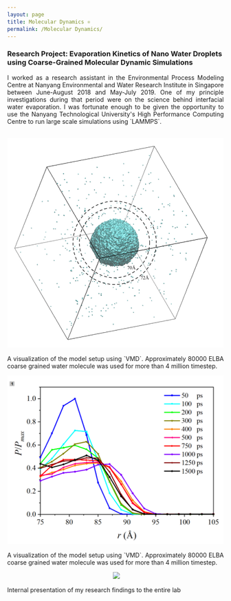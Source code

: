 ```yaml
---
layout: page
title: Molecular Dynamics ⚛️
permalink: /Molecular Dynamics/
---
```

### Research Project: Evaporation Kinetics of Nano Water Droplets using Coarse-Grained Molecular Dynamic Simulations

<div align="justify"> I worked as a research assistant in the Environmental Process Modeling Centre at Nanyang Environmental and Water Research Institute in Singapore between June-August 2018 and May-July 2019. One of my principle investigations during that period were on the science behind interfacial water evaporation. I was fortunate enough to be given the opportunity to use the Nanyang Technological University's High Performance Computing Centre to run large scale simulations using `LAMMPS`.</div>

<br />

<p align="center">
  <img width="auto" height="auto" src="/assets/photo420.jpg">
</p>

<div align="justify">A visualization of the model setup using `VMD`. Approximately 80000 ELBA coarse grained water molecule was used for more than 4 million timestep.</div>


<p align="center">
  <img width="auto" height="auto" src="/assets/photo106.png">
</p>

<div align="justify">A visualization of the model setup using `VMD`. Approximately 80000 ELBA coarse grained water molecule was used for more than 4 million timestep.</div>

<p align="center">
  <img wid


<p align="center">
  <img width="auto" height="auto" src="/assets/photo6.PNG">
  <figcaption>Internal presentation of my research findings to the entire lab</figcaption>
</p>
